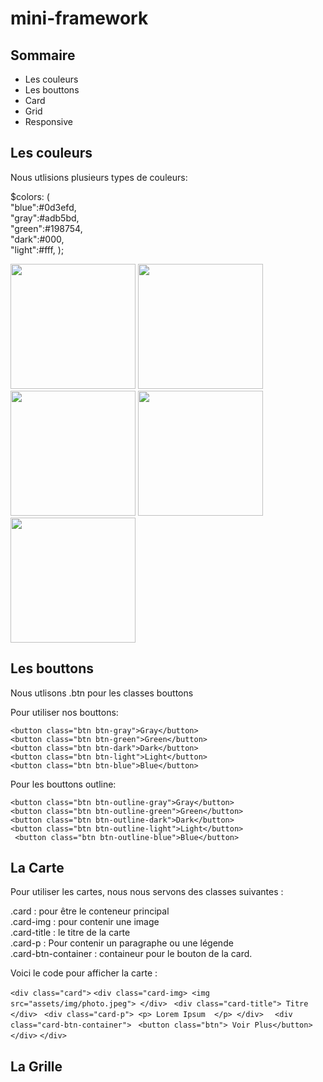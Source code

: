 # mini-framework

## Sommaire ##

- Les couleurs
- Les bouttons
- Card
- Grid
- Responsive

## Les couleurs ##

Nous utlisions plusieurs types de couleurs: 

<p>$colors: (
    </br>"blue":#0d3efd,
   </br> "gray":#adb5bd,
   </br> "green":#198754,
   </br> "dark":#000,
   </br> "light":#fff,
);</p>
<img src="https://user-images.githubusercontent.com/91881464/194080479-54e237a2-7e56-461c-ae7e-e407396b5c0d.png" width="200">
<img src="https://user-images.githubusercontent.com/91881464/194082565-127c14e4-78f9-4eb2-9de1-47e4efdf349c.png" width="200">
<img src="https://user-images.githubusercontent.com/91881464/194083668-2538d962-057e-4c31-a40f-62eb5563f518.png" width="200">
<img src="https://user-images.githubusercontent.com/91881464/194083942-5f3e8792-dc73-466a-b382-3c440cf10ff1.png" width="200">
<img src="https://user-images.githubusercontent.com/91881464/194084060-5e28fca2-3703-4d04-abf3-6369994bc3d1.png" width="200">


## Les bouttons ##

Nous utlisons .btn pour les classes bouttons 

Pour utiliser nos bouttons:

`<button class="btn btn-gray">Gray</button>`
           </br> `<button class="btn btn-green">Green</button>`
           </br> `<button class="btn btn-dark">Dark</button>`
            </br> `<button class="btn btn-light">Light</button>`
            </br> `<button class="btn btn-blue">Blue</button>`
            
 Pour les bouttons outline:
 
 `<button class="btn btn-outline-gray">Gray</button>`
           </br> `<button class="btn btn-outline-green">Green</button>`
           </br>  `<button class="btn btn-outline-dark">Dark</button>`
          </br>   `<button class="btn btn-outline-light">Light</button>` 
          </br>  ` <button class="btn btn-outline-blue">Blue</button>` 







## La Carte ##

Pour utiliser les cartes, nous nous servons des classes suivantes : 

.card : pour être le conteneur principal
    </br> .card-img : pour contenir une image
     </br>.card-title : le titre de la carte
    </br> .card-p : Pour contenir un paragraphe ou une légende
    </br> .card-btn-container : containeur pour le bouton de la card.
   
Voici le code pour afficher la carte : 

`<div class="card">`
    `<div class="card-img> <img src="assets/img/photo.jpeg"> </div>`
   ` <div class="card-title"> Titre </div>`
   ` <div class="card-p"> <p> Lorem Ipsum  </p> </div>`
  `  <div class="card-btn-container">`
       ` <button class="btn"> Voir Plus</button>`
   ` </div>`
 `</div>`
 
 ## La Grille ##
 
 
 
